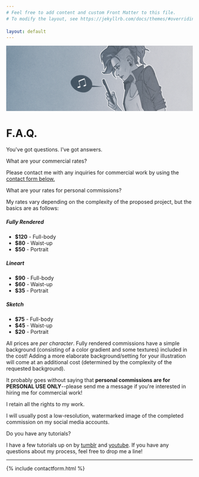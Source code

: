 ```yaml
---
# Feel free to add content and custom Front Matter to this file.
# To modify the layout, see https://jekyllrb.com/docs/themes/#overriding-theme-defaults

layout: default
---
```

<div class="container-fluid ml-0 mr-0 pl-0 pr-0 pb-0" id="top-container-gallery">
    <div class="row">
                <div class="card col-12" id="gallery-frame">
                    <img class="card-img-top" src="/assets/FAQ_header.png" alt="Card image cap">
                </div>
    </div>
</div>

<div class="container">
<div class="row mb-4 mt-5">
<div class="col-12 px-lg-3 px-md-3 px-5">
<h1>F.A.Q.</h1>
<p class="lead">You've got questions.  I've got answers.</p>        
<p id="faq-q">What are your commercial rates?</p> 
        
<p>Please contact me with any inquiries for commercial work by using the <a href="#contactform">contact form below.</a></P>
                        
<p id="faq-q">What are your rates for personal commissions?</p>
<p>My rates vary depending on the complexity of the proposed project, but the basics are as follows:
        
<div class="card-deck my-3">
    <div class="card">
        <div class="card-body">
            <h5 class="card-title">Fully Rendered</h5>
            <ul class="list-group list-group-flush">
                <li class="list-group-item"><B>$120</B> - Full-body</li>
                <li class="list-group-item"><B>$80</B> - Waist-up</li>
                <li class="list-group-item"><B>$50</B> - Portrait</li>
            </ul>
        </div>
    </div>  
    <div class="card">
        <div class="card-body">
            <h5 class="card-title">Lineart</h5>
            <ul class="list-group list-group-flush">
                <li class="list-group-item"><B>$90</B> - Full-body</li>
                <li class="list-group-item"><B>$60</B> - Waist-up</li>
                <li class="list-group-item"><B>$35</B> - Portrait</li>
            </ul>
        </div>
    </div>
    <div class="card">
        <div class="card-body">
            <h5 class="card-title">Sketch</h5>
            <ul class="list-group list-group-flush">
                <li class="list-group-item"><B>$75</B> - Full-body</li>
                <li class="list-group-item"><B>$45</B> - Waist-up</li>
                <li class="list-group-item"><B>$20</B> - Portrait</li>
            </ul>
        </div>
    </div>
</div>
All prices are <I>per character</I>. Fully rendered commissions have a simple background (consisting of a color gradient and some textures) included in the cost! Adding a more elaborate background/setting for your illustration will come at an additional cost (determined by the complexity of the requested background).</P>
<P>It probably goes without saying that <B>personal commissions are for PERSONAL USE ONLY</B>--please send me a message if you're interested in hiring me for commercial work!</P>
<P>I retain all the rights to my work.</p>
<P>I will usually post a low-resolution, watermarked image of the completed commission on my social media accounts.</P>
<p id="faq-q">Do you have any tutorials?</p>
<P>I have a few tutorials up on by <a href="http://itsmyfreakin.tumblr.com/tagged/tutorial">tumblr</a> and <a href="http://www.youtube.com/c/JakiHong">youtube</a>.  If you have any questions about my process, feel free to drop me a line!</P>
<hr class="mt-5"></div>
</div>
{% include contactform.html %}
